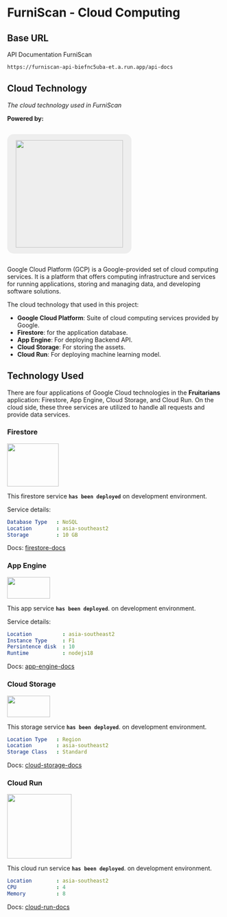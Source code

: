 # FurniScan - Cloud Computing

## Base URL

API Documentation FurniScan

```sh
https://furniscan-api-biefnc5uba-et.a.run.app/api-docs
```

## Cloud Technology

_The cloud technology used in FurniScan_

**Powered by:**

<p style="text-align: center; background-color: #eee; display: inline-block; padding: 14px 20px; border-radius: 15px;">
<img src="https://upload.wikimedia.org/wikipedia/commons/5/51/Google_Cloud_logo.svg" width="250"/>
</p>

Google Cloud Platform (GCP) is a Google-provided set of cloud computing services. It is a platform that offers computing infrastructure and services for running applications, storing and managing data, and developing software solutions.

The cloud technology that used in this project:

- **Google Cloud Platform**: Suite of cloud computing services provided by Google.
- **Firestore**: for the application database.
- **App Engine**: For deploying Backend API.
- **Cloud Storage**: For storing the assets.
- **Cloud Run**: For deploying machine learning model.

## Technology Used

There are four applications of Google Cloud technologies in the **Fruitarians** application: Firestore, App Engine, Cloud Storage, and Cloud Run. On the cloud side, these three services are utilized to handle all requests and provide data services.

### Firestore

<img src="https://cdn.cdnlogo.com/logos/f/45/firestore.svg" width="120" height="100"/>

This firestore service **`has been deployed`** on development environment.

Service details:

```YAML
Database Type   : NoSQL
Location        : asia-southeast2
Storage         : 10 GB
```

Docs: [firestore-docs](https://cloud.google.com/firestore/docs)

### App Engine

<img src="https://symbols.getvecta.com/stencil_4/8_google-app-engine.c22bd3c7a9.svg" width="100" height="50"/>

This app service **`has been deployed`**. on development environment.

Service details:

```YAML
Location          : asia-southeast2
Instance Type     : F1
Persintence disk  : 10
Runtime           : nodejs18
```

Docs:
[app-engine-docs](https://cloud.google.com/appengine/docs/standard/nodejs/runtime)

### Cloud Storage

<img src="https://symbols.getvecta.com/stencil_4/47_google-cloud-storage.fee263d33a.svg" width="100" height="50"/>

This storage service **`has been deployed`**. on development environment.

```YAML
Location Type   : Region
Location        : asia-southeast2
Storage Class   : Standard
```

Docs: [cloud-storage-docs](https://cloud.google.com/storage/docs)

### Cloud Run

<img src="https://www.vectorlogo.zone/logos/google_cloud_run/google_cloud_run-ar21.svg" width="150" height="150"/>

This cloud run service **`has been deployed`**. on development environment.

```YAML
Location        : asia-southeast2
CPU             : 4
Memory          : 8

```

Docs: [cloud-run-docs](https://cloud.google.com/run/docs)
